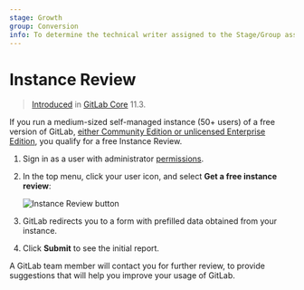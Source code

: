 ```yaml
---
stage: Growth
group: Conversion
info: To determine the technical writer assigned to the Stage/Group associated with this page, see https://about.gitlab.com/handbook/engineering/ux/technical-writing/#designated-technical-writers
---
```


# Instance Review

> [Introduced](https://gitlab.com/gitlab-org/gitlab-foss/-/merge_requests/6995) in [GitLab Core](https://about.gitlab.com/pricing/) 11.3.

If you run a medium-sized self-managed instance (50+ users) of a free version of GitLab,
[either Community Edition or unlicensed Enterprise Edition](https://about.gitlab.com/install/ce-or-ee/),
you qualify for a free Instance Review.

1. Sign in as a user with administrator [permissions](../user/permissions.md).
1. In the top menu, click your user icon, and select
   **Get a free instance review**:

   ![Instance Review button](img/instance_review_button.png)

1. GitLab redirects you to a form with prefilled data obtained from your instance.
1. Click **Submit** to see the initial report.

A GitLab team member will contact you for further review, to provide suggestions
that will help you improve your usage of GitLab.
